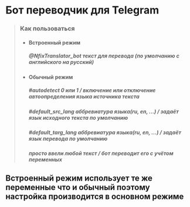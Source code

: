 # Бот переводчик для Telegram

> ###  Как пользоваться
>
> - #### Встроенный режим
>   ##### @NfixTranslator_bot *текст для перевода* (по умолчанию с английского на русский)
> 
> 
> - #### Обычный режим
>   ##### #autodetect 0 или 1 / включение или отключение автоопределения языка источника текста
>   ##### #default_src_lang *аббревиатура языка(ru, en, ...)* / задаёт язык исходного текста по умолчанию
>   ##### #default_targ_lang *аббревиатура языка(ru, en, ...)* / задаёт язык перевода по умолчанию
>   ##### *просто ввели любой текст* / бот переводит его с учётом переменных

## Встроенный режим использует те же переменные что и обычный поэтому настройка производится в основном режиме
